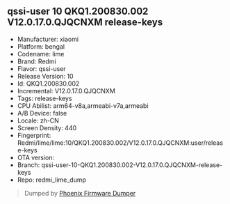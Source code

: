 ## qssi-user 10 QKQ1.200830.002 V12.0.17.0.QJQCNXM release-keys
- Manufacturer: xiaomi
- Platform: bengal
- Codename: lime
- Brand: Redmi
- Flavor: qssi-user
- Release Version: 10
- Id: QKQ1.200830.002
- Incremental: V12.0.17.0.QJQCNXM
- Tags: release-keys
- CPU Abilist: arm64-v8a,armeabi-v7a,armeabi
- A/B Device: false
- Locale: zh-CN
- Screen Density: 440
- Fingerprint: Redmi/lime/lime:10/QKQ1.200830.002/V12.0.17.0.QJQCNXM:user/release-keys
- OTA version: 
- Branch: qssi-user-10-QKQ1.200830.002-V12.0.17.0.QJQCNXM-release-keys
- Repo: redmi_lime_dump


>Dumped by [Phoenix Firmware Dumper](https://github.com/DroidDumps/phoenix_firmware_dumper)
